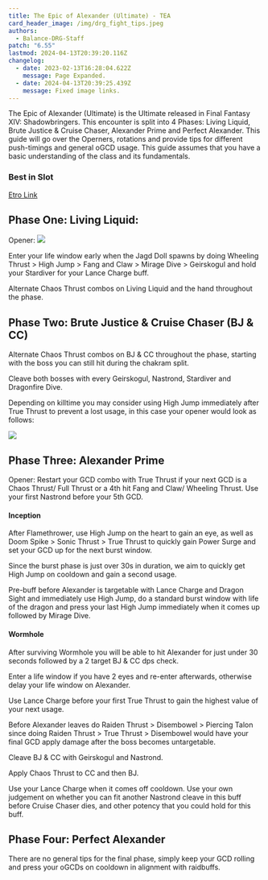 ```yaml
---
title: The Epic of Alexander (Ultimate) - TEA
card_header_image: /img/drg_fight_tips.jpeg
authors:
  - Balance-DRG-Staff
patch: "6.55"
lastmod: 2024-04-13T20:39:20.116Z
changelog:
  - date: 2023-02-13T16:28:04.622Z
    message: Page Expanded.
  - date: 2024-04-13T20:39:25.439Z
    message: Fixed image links.
---
```


The Epic of Alexander (Ultimate) is the Ultimate released in Final Fantasy XIV: Shadowbringers. This encounter is split into 4 Phases: Living Liquid, Brute Justice & Cruise Chaser, Alexander Prime and Perfect Alexander. This guide will go over the Operners, rotations and provide tips for different push-timings and general oGCD usage. This guide assumes that you have a basic understanding of the class and its fundamentals.

### Best in Slot

[Etro Link](https://etro.gg/gearset/9216be5c-217f-4841-9c39-e250652db390)

## Phase One: Living Liquid:

Opener:
![](https://i.imgur.com/qGPeS4X.png)

Enter your life window early when the Jagd Doll spawns by doing Wheeling Thrust > High Jump > Fang and Claw > Mirage Dive > Geirskogul and hold your Stardiver for your Lance Charge buff.

Alternate Chaos Thrust combos on Living Liquid and the hand throughout the phase.

## Phase Two: Brute Justice & Cruise Chaser (BJ & CC)

Alternate Chaos Thrust combos on BJ & CC throughout the phase, starting with the boss you can still hit during the chakram split.

Cleave both bosses with every Geirskogul, Nastrond, Stardiver and Dragonfire Dive.

Depending on killtime you may consider using High Jump immediately after True Thrust to prevent a lost usage, in this case your opener would look as follows:

![](https://i.imgur.com/kGzBQAg.png)

## Phase Three: Alexander Prime

Opener:
Restart your GCD combo with True Thrust if your next GCD is a Chaos Thrust/ Full Thrust or a 4th hit Fang and Claw/ Wheeling Thrust.
Use your first Nastrond before your 5th GCD.

#### Inception

After Flamethrower, use High Jump on the heart to gain an eye, as well as Doom Spike > Sonic Thrust > True Thrust to quickly gain Power Surge and set your GCD up for the next burst window.

Since the burst phase is just over 30s in duration, we aim to quickly get High Jump on cooldown and gain a second usage.

Pre-buff before Alexander is targetable with Lance Charge and Dragon Sight and immediately use High Jump, do a standard burst window with life of the dragon and press your last High Jump immediately when it comes up followed by Mirage Dive.

#### Wormhole

After surviving Wormhole you will be able to hit Alexander for just under 30 seconds followed by a 2 target BJ & CC dps check.

Enter a life window if you have 2 eyes and re-enter afterwards, otherwise delay your life window on Alexander.

Use Lance Charge before your first True Thrust to gain the highest value of your next usage.

Before Alexander leaves do Raiden Thrust > Disembowel > Piercing Talon since doing Raiden Thrust > True Thrust > Disembowel would have your final GCD apply damage after the boss becomes untargetable.

Cleave BJ & CC with Geirskogul and Nastrond.

Apply Chaos Thrust to CC and then BJ.

Use your Lance Charge when it comes off cooldown. Use your own judgement on whether you can fit another Nastrond cleave in this buff before Cruise Chaser dies, and other potency that you could hold for this buff.

## Phase Four: Perfect Alexander

There are no general tips for the final phase, simply keep your GCD rolling and press your oGCDs on cooldown in alignment with raidbuffs.
